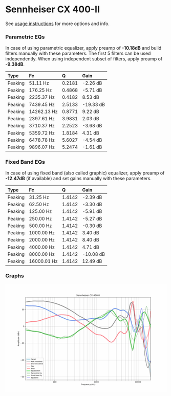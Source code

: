 # Sennheiser CX 400-II
See [usage instructions](https://github.com/jaakkopasanen/AutoEq#usage) for more options and info.

### Parametric EQs
In case of using parametric equalizer, apply preamp of **-10.18dB** and build filters manually
with these parameters. The first 5 filters can be used independently.
When using independent subset of filters, apply preamp of **-9.38dB**.

| Type    | Fc          |      Q | Gain      |
|:--------|:------------|:-------|:----------|
| Peaking | 51.11 Hz    | 0.2181 | -2.26 dB  |
| Peaking | 176.25 Hz   | 0.4868 | -5.71 dB  |
| Peaking | 2235.37 Hz  | 0.4182 | 8.53 dB   |
| Peaking | 7439.45 Hz  | 2.5133 | -19.33 dB |
| Peaking | 14262.13 Hz | 0.8771 | 9.22 dB   |
| Peaking | 2397.61 Hz  | 3.9831 | 2.03 dB   |
| Peaking | 3710.37 Hz  | 2.2523 | -3.68 dB  |
| Peaking | 5359.72 Hz  | 1.8184 | 4.31 dB   |
| Peaking | 6478.78 Hz  | 5.6027 | -4.54 dB  |
| Peaking | 9896.07 Hz  | 5.2474 | -1.61 dB  |

### Fixed Band EQs
In case of using fixed band (also called graphic) equalizer, apply preamp of **-12.47dB**
(if available) and set gains manually with these parameters.

| Type    | Fc          |      Q | Gain      |
|:--------|:------------|:-------|:----------|
| Peaking | 31.25 Hz    | 1.4142 | -2.39 dB  |
| Peaking | 62.50 Hz    | 1.4142 | -3.30 dB  |
| Peaking | 125.00 Hz   | 1.4142 | -5.91 dB  |
| Peaking | 250.00 Hz   | 1.4142 | -5.27 dB  |
| Peaking | 500.00 Hz   | 1.4142 | -0.30 dB  |
| Peaking | 1000.00 Hz  | 1.4142 | 3.40 dB   |
| Peaking | 2000.00 Hz  | 1.4142 | 8.40 dB   |
| Peaking | 4000.00 Hz  | 1.4142 | 4.71 dB   |
| Peaking | 8000.00 Hz  | 1.4142 | -10.08 dB |
| Peaking | 16000.01 Hz | 1.4142 | 12.49 dB  |

### Graphs
![](./Sennheiser%20CX%20400-II.png)